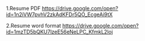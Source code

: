 1.Resume PDF https://drive.google.com/open?id=1n2iVW7pvhV2zkAdKFDr5QO_EcgeAi9tX


2.Resume word format https://drive.google.com/open?id=1mzTD5bQKU7lzeE56eNeLPC_KfmkL2loj
